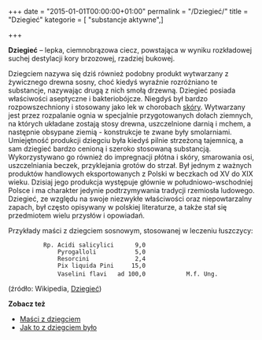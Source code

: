+++
date = "2015-01-01T00:00:00+01:00"
permalink = "/Dziegieć/"
title = "Dziegieć"
kategorie = [ "substancje aktywne",]

+++

**Dziegieć** – lepka, ciemnobrązowa ciecz, powstająca w wyniku rozkładowej suchej destylacji kory brzozowej, rzadziej bukowej.

Dziegciem nazywa się dziś również podobny produkt wytwarzany z żywicznego drewna sosny, choć kiedyś wyraźnie rozróżniano te substancje, nazywając drugą z nich smołą drzewną. Dziegieć posiada właściwości aseptyczne i bakteriobójcze. Niegdyś był bardzo rozpowszechniony i stosowany jako lek w chorobach [skóry](/atopedia/skóra "wikilink"). Wytwarzany jest przez rozpalanie ognia w specjalnie przygotowanych dołach ziemnych, na których układane zostają stosy drewna, uszczelnione darnią i mchem, a następnie obsypane ziemią - konstrukcje te zwane były smolarniami. Umiejętność produkcji dziegciu była kiedyś pilnie strzeżoną tajemnicą, a sam dziegieć bardzo cenioną i szeroko stosowaną substancją. Wykorzystywano go również do impregnacji płótna i skóry, smarowania osi, uszczelniania beczek, przyklejania grotów do strzał. Był jednym z ważnych produktów handlowych eksportowanych z Polski w beczkach od XV do XIX wieku. Dzisiaj jego produkcja występuje głównie w południowo-wschodniej Polsce i ma charakter jedynie podtrzymywania tradycji rzemiosła ludowego. Dziegieć, ze względu na swoje niezwykłe właściwości oraz niepowtarzalny zapach, był często opisywany w polskiej literaturze, a także stał się przedmiotem wielu przysłów i opowiadań.

Przykłady maści z dziegciem sosnowym, stosowanej w leczeniu łuszczycy:

`          Rp. Acidi salicylici      9,0`
`              Pyrogalloli           5,0`
`              Resorcini             2,4`
`              Pix liquida Pini     15,0`
`              Vaselini flavi   ad 100,0`
`           M.f. Ung.`

(źródło: Wikipedia, [Dziegieć](/atopedia/wikipedia:Dziegieć "wikilink"))

**Zobacz też**

-   [Maści z dziegciem](/atopedia/Maści_z_dziegciem "wikilink")
-   [Jak to z dziegciem było](http://www.wigry.win.pl/kwartalnik/nr7_dziegiec.htm)
